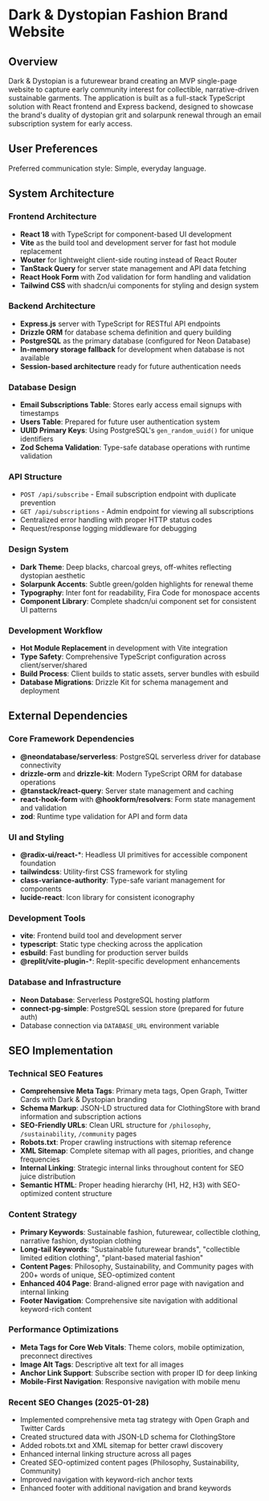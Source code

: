 # Dark & Dystopian Fashion Brand Website

## Overview

Dark & Dystopian is a futurewear brand creating an MVP single-page website to capture early community interest for collectible, narrative-driven sustainable garments. The application is built as a full-stack TypeScript solution with React frontend and Express backend, designed to showcase the brand's duality of dystopian grit and solarpunk renewal through an email subscription system for early access.

## User Preferences

Preferred communication style: Simple, everyday language.

## System Architecture

### Frontend Architecture
- **React 18** with TypeScript for component-based UI development
- **Vite** as the build tool and development server for fast hot module replacement
- **Wouter** for lightweight client-side routing instead of React Router
- **TanStack Query** for server state management and API data fetching
- **React Hook Form** with Zod validation for form handling and validation
- **Tailwind CSS** with shadcn/ui components for styling and design system

### Backend Architecture
- **Express.js** server with TypeScript for RESTful API endpoints
- **Drizzle ORM** for database schema definition and query building
- **PostgreSQL** as the primary database (configured for Neon Database)
- **In-memory storage fallback** for development when database is not available
- **Session-based architecture** ready for future authentication needs

### Database Design
- **Email Subscriptions Table**: Stores early access email signups with timestamps
- **Users Table**: Prepared for future user authentication system
- **UUID Primary Keys**: Using PostgreSQL's `gen_random_uuid()` for unique identifiers
- **Zod Schema Validation**: Type-safe database operations with runtime validation

### API Structure
- `POST /api/subscribe` - Email subscription endpoint with duplicate prevention
- `GET /api/subscriptions` - Admin endpoint for viewing all subscriptions
- Centralized error handling with proper HTTP status codes
- Request/response logging middleware for debugging

### Design System
- **Dark Theme**: Deep blacks, charcoal greys, off-whites reflecting dystopian aesthetic
- **Solarpunk Accents**: Subtle green/golden highlights for renewal theme
- **Typography**: Inter font for readability, Fira Code for monospace accents
- **Component Library**: Complete shadcn/ui component set for consistent UI patterns

### Development Workflow
- **Hot Module Replacement** in development with Vite integration
- **Type Safety**: Comprehensive TypeScript configuration across client/server/shared
- **Build Process**: Client builds to static assets, server bundles with esbuild
- **Database Migrations**: Drizzle Kit for schema management and deployment

## External Dependencies

### Core Framework Dependencies
- **@neondatabase/serverless**: PostgreSQL serverless driver for database connectivity
- **drizzle-orm** and **drizzle-kit**: Modern TypeScript ORM for database operations
- **@tanstack/react-query**: Server state management and caching
- **react-hook-form** with **@hookform/resolvers**: Form state management and validation
- **zod**: Runtime type validation for API and form data

### UI and Styling
- **@radix-ui/react-***: Headless UI primitives for accessible component foundation
- **tailwindcss**: Utility-first CSS framework for styling
- **class-variance-authority**: Type-safe variant management for components
- **lucide-react**: Icon library for consistent iconography

### Development Tools
- **vite**: Frontend build tool and development server
- **typescript**: Static type checking across the application
- **esbuild**: Fast bundling for production server builds
- **@replit/vite-plugin-***: Replit-specific development enhancements

### Database and Infrastructure
- **Neon Database**: Serverless PostgreSQL hosting platform
- **connect-pg-simple**: PostgreSQL session store (prepared for future auth)
- Database connection via `DATABASE_URL` environment variable

## SEO Implementation

### Technical SEO Features
- **Comprehensive Meta Tags**: Primary meta tags, Open Graph, Twitter Cards with Dark & Dystopian branding
- **Schema Markup**: JSON-LD structured data for ClothingStore with brand information and subscription actions
- **SEO-Friendly URLs**: Clean URL structure for `/philosophy`, `/sustainability`, `/community` pages
- **Robots.txt**: Proper crawling instructions with sitemap reference
- **XML Sitemap**: Complete sitemap with all pages, priorities, and change frequencies
- **Internal Linking**: Strategic internal links throughout content for SEO juice distribution
- **Semantic HTML**: Proper heading hierarchy (H1, H2, H3) with SEO-optimized content structure

### Content Strategy
- **Primary Keywords**: Sustainable fashion, futurewear, collectible clothing, narrative fashion, dystopian clothing
- **Long-tail Keywords**: "Sustainable futurewear brands", "collectible limited edition clothing", "plant-based material fashion"
- **Content Pages**: Philosophy, Sustainability, and Community pages with 200+ words of unique, SEO-optimized content
- **Enhanced 404 Page**: Brand-aligned error page with navigation and internal linking
- **Footer Navigation**: Comprehensive site navigation with additional keyword-rich content

### Performance Optimizations
- **Meta Tags for Core Web Vitals**: Theme colors, mobile optimization, preconnect directives
- **Image Alt Tags**: Descriptive alt text for all images
- **Anchor Link Support**: Subscribe section with proper ID for deep linking
- **Mobile-First Navigation**: Responsive navigation with mobile menu

### Recent SEO Changes (2025-01-28)
- Implemented comprehensive meta tag strategy with Open Graph and Twitter Cards
- Created structured data with JSON-LD schema for ClothingStore
- Added robots.txt and XML sitemap for better crawl discovery
- Enhanced internal linking structure across all pages
- Created SEO-optimized content pages (Philosophy, Sustainability, Community)
- Improved navigation with keyword-rich anchor texts
- Enhanced footer with additional navigation and brand keywords